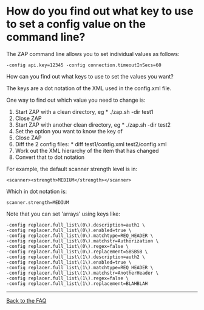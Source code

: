 # How do you find out what key to use to set a config value on the command line?

The ZAP command line allows you to set individual values as follows:
```
-config api.key=12345 -config connection.timeoutInSecs=60
```
How can you find out what keys to use to set the values you want?

The keys are a dot notation of the XML used in the config.xml file.

One way to find out which value you need to change is:
  1. Start ZAP with a clean directory, eg
    * ./zap.sh -dir test1
  1. Close ZAP
  1. Start ZAP with another clean directory, eg
    * ./zap.sh -dir test2
  1. Set the option you want to know the key of
  1. Close ZAP
  1. Diff the 2 config files:
    * diff test1/config.xml test2/config.xml
  1. Work out the XML hierarchy of the item that has changed
  1. Convert that to dot notation

For example, the default scanner strength level is in:
```
<scanner><strength>MEDIUM</strength></scanner>
```
Which in dot notation is:
```
scanner.strength=MEDIUM
```

Note that you can set 'arrays' using keys like:
```
-config replacer.full_list\(0\).description=auth1 \
-config replacer.full_list\(0\).enabled=true \
-config replacer.full_list\(0\).matchtype=REQ_HEADER \
-config replacer.full_list\(0\).matchstr=Authorization \
-config replacer.full_list\(0\).regex=false \
-config replacer.full_list\(0\).replacement=SBSBSB \
-config replacer.full_list\(1\).description=auth2 \
-config replacer.full_list\(1\).enabled=true \
-config replacer.full_list\(1\).matchtype=REQ_HEADER \
-config replacer.full_list\(1\).matchstr=AnotherHeader \
-config replacer.full_list\(1\).regex=false \
-config replacer.full_list\(1\).replacement=BLAHBLAH
```

---

[Back to the FAQ](FAQtoplevel)